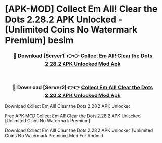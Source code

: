 # [APK-MOD] Collect Em All! Clear the Dots 2.28.2 APK Unlocked - [Unlimited Coins No Watermark Premium] besim



<div align="center">
<h3>🔴 Download [Server1] 👉👉 <a href="https://momento.my/?title=Collect_Em_All!_Clear_the_Dots_2.28.2_APK_Unlocked">Collect Em All! Clear the Dots 2.28.2 APK Unlocked Mod Apk</a></h3><br>

<h3>🔴 Download [Server2] 👉👉 <a href="https://momento.my/?title=Collect_Em_All!_Clear_the_Dots_2.28.2_APK_Unlocked">Collect Em All! Clear the Dots 2.28.2 APK Unlocked Mod Apk</a></h3>
</div>



Download Collect Em All! Clear the Dots 2.28.2 APK Unlocked 

Free APK MOD Collect Em All! Clear the Dots 2.28.2 APK Unlocked [Unlimited Coins No Watermark Premium]

Download Collect Em All! Clear the Dots 2.28.2 APK Unlocked [Unlimited Coins No Watermark Premium] Mod For Android
